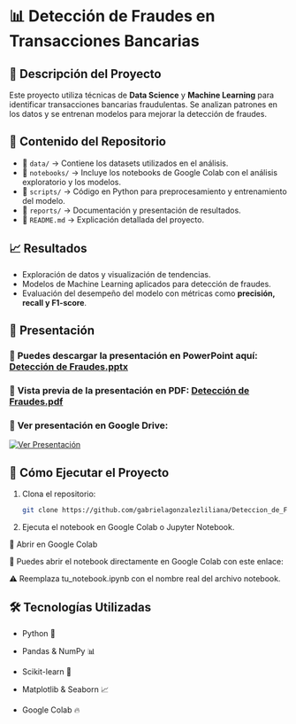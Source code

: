 # 📊 Detección de Fraudes en Transacciones Bancarias

## 📝 Descripción del Proyecto
Este proyecto utiliza técnicas de **Data Science** y **Machine Learning** para identificar transacciones bancarias fraudulentas. Se analizan patrones en los datos y se entrenan modelos para mejorar la detección de fraudes.

## 📂 Contenido del Repositorio
- 📁 `data/` → Contiene los datasets utilizados en el análisis.
- 📁 `notebooks/` → Incluye los notebooks de Google Colab con el análisis exploratorio y los modelos.
- 📁 `scripts/` → Código en Python para preprocesamiento y entrenamiento del modelo.
- 📁 `reports/` → Documentación y presentación de resultados.
- 📄 `README.md` → Explicación detallada del proyecto.

## 📈 Resultados
- Exploración de datos y visualización de tendencias.
- Modelos de Machine Learning aplicados para detección de fraudes.
- Evaluación del desempeño del modelo con métricas como **precisión, recall y F1-score**.

## 🎥 Presentación
### 📌 **Puedes descargar la presentación en PowerPoint aquí:** [Detección de Fraudes.pptx](reports/Deteccion_de_Fraudes.pptx)

### 📌 **Vista previa de la presentación en PDF:** [Detección de Fraudes.pdf](reports/Deteccion_de_Fraudes.pdf)

### 📌 **Ver presentación en Google Drive:**  
[![Ver Presentación](https://img.shields.io/badge/Ver%20Presentaci%C3%B3n-Google%20Drive-blue?style=for-the-badge&logo=google-drive)](https://drive.google.com/file/d/tu_id_de_archivo/view)

## 🚀 Cómo Ejecutar el Proyecto
1. Clona el repositorio:
   ```bash
   git clone https://github.com/gabrielagonzalezliliana/Deteccion_de_Fraudes.git

2. Ejecuta el notebook en Google Colab o Jupyter Notebook.

🚀 Abrir en Google Colab

📌 Puedes abrir el notebook directamente en Google Colab con este enlace:

⚠️ Reemplaza tu_notebook.ipynb con el nombre real del archivo notebook.

## 🛠 Tecnologías Utilizadas

- Python 🐍

- Pandas & NumPy 📊

- Scikit-learn 🤖

- Matplotlib & Seaborn 📈

- Google Colab 🔥

